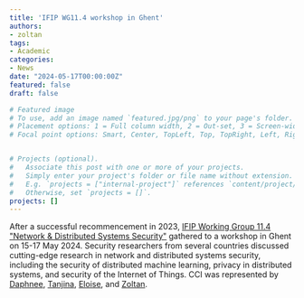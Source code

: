 ```yaml
---
title: 'IFIP WG11.4 workshop in Ghent'
authors:
- zoltan
tags:
- Academic
categories:
- News
date: "2024-05-17T00:00:00Z"
featured: false
draft: false

# Featured image
# To use, add an image named `featured.jpg/png` to your page's folder.
# Placement options: 1 = Full column width, 2 = Out-set, 3 = Screen-width
# Focal point options: Smart, Center, TopLeft, Top, TopRight, Left, Right, BottomLeft, Bottom, BottomRight


# Projects (optional).
#   Associate this post with one or more of your projects.
#   Simply enter your project's folder or file name without extension.
#   E.g. `projects = ["internal-project"]` references `content/project/deep-learning/index.md`.
#   Otherwise, set `projects = []`.
projects: []
---
```


After a successful recommencement in 2023, [IFIP Working Group 11.4 "Network & Distributed Systems Security"](https://www.ifiptc11.org/wg114) gathered to a workshop in Ghent on 15-17 May 2024. 
Security researchers from several countries discussed cutting-edge research in network and distributed systems security, including the security of distributed machine learning, privacy in distributed systems, and security of the Internet of Things.
CCI was represented by [Daphnee](https://cci-research.nl/author/daphnee-chabal/), [Tanjina](https://cci-research.nl/author/tanjina-islam/), [Eloise](https://cci-research.nl/author/eloise-zhang/), and [Zoltan](https://cci-research.nl/author/zoltan-mann/).
